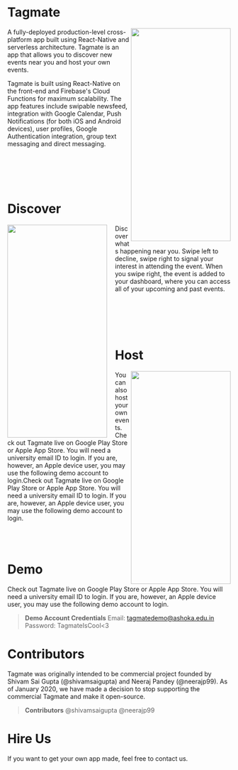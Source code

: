 # Tagmate

 <img align="right" width="225" height="480" src="https://tagmateapp.com/gifs/login.gif">

A fully-deployed production-level cross-platform app built using React-Native and serverless architecture. Tagmate is an app that allows you to discover new events near you and host your own events.

Tagmate is built using React-Native on the front-end and Firebase's Cloud Functions for maximum scalability. The app features include swipable newsfeed, integration with Google Calendar, Push Notifications (for both iOS and Android devices), user profiles, Google Authentication integration, group text messaging and direct messaging.

<br>
<br>
<br>
<br>






# Discover

<img align="left" width="225" height="480" src="https://tagmateapp.com/gifs/swipe1.gif"> <img align="left" width="12" height="480" src="https://tagmateapp.com/gifs/blankt.png"> 

Discover whats happening near you. Swipe left to decline, swipe right to signal your interest in attending the event. When you swipe right, the event is added to your dashboard, where you can access all of your upcoming and past events.
<br>
<br>
<br>
<br>
<br>
<br>


# Host
<img align="right" width="225" height="480" src="https://tagmateapp.com/gifs/host.gif">

You can also host your own events. Check out Tagmate live on Google Play Store or Apple App Store. You will need a university email ID to login. If you are, however, an Apple device user, you may use the following demo account to login.Check out Tagmate live on Google Play Store or Apple App Store. You will need a university email ID to login. If you are, however, an Apple device user, you may use the following demo account to login.
<br>
<br>
<br>
<br>


# Demo

Check out Tagmate live on Google Play Store or Apple App Store. You will need a university email ID to login. If you are, however, an Apple device user, you may use the following demo account to login.

> **Demo Account Credentials**
> Email: tagmatedemo@ashoka.edu.in
> Password: TagmateIsCool<3


# Contributors

Tagmate was originally intended to be commercial project founded by Shivam Sai Gupta (@shivamsaigupta) and Neeraj Pandey (@neerajp99). As of January 2020, we have made a decision to stop supporting the commercial Tagmate and make it open-source.

> **Contributors**
> @shivamsaigupta
> @neerajp99

# Hire Us

If you want to get your own app made, feel free to contact us.

